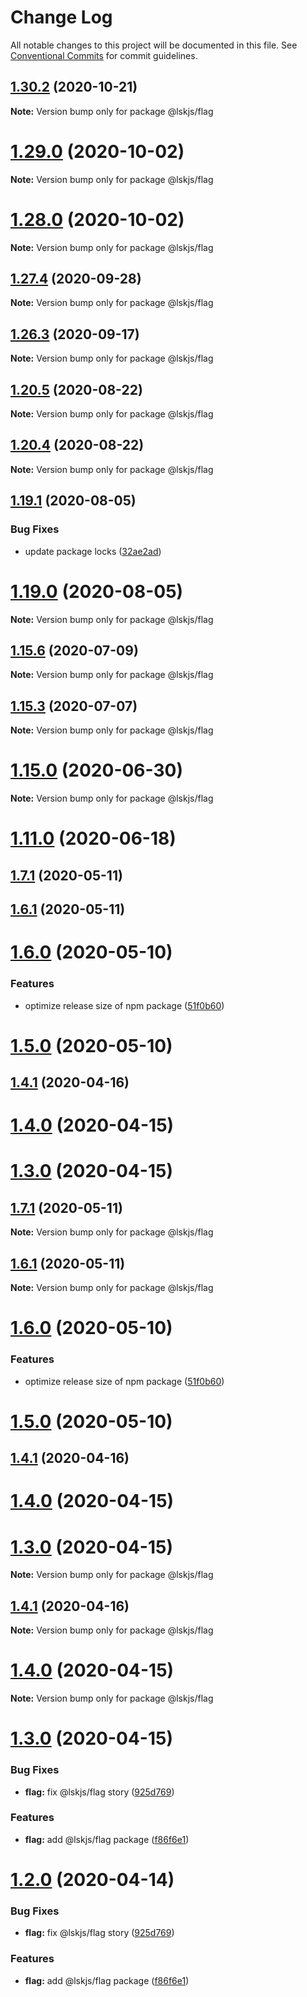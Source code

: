 # Change Log

All notable changes to this project will be documented in this file.
See [Conventional Commits](https://conventionalcommits.org) for commit guidelines.

## [1.30.2](https://github.com/lskjs/ux/tree/master/packages/flag/compare/v1.30.1...v1.30.2) (2020-10-21)

**Note:** Version bump only for package @lskjs/flag





# [1.29.0](https://github.com/lskjs/ux/tree/master/packages/flag/compare/v1.28.0...v1.29.0) (2020-10-02)

**Note:** Version bump only for package @lskjs/flag





# [1.28.0](https://github.com/lskjs/ux/tree/master/packages/flag/compare/v1.27.4...v1.28.0) (2020-10-02)

**Note:** Version bump only for package @lskjs/flag





## [1.27.4](https://github.com/lskjs/ux/tree/master/packages/flag/compare/v1.27.3...v1.27.4) (2020-09-28)

**Note:** Version bump only for package @lskjs/flag





## [1.26.3](https://github.com/lskjs/ux/tree/master/packages/flag/compare/v1.26.2...v1.26.3) (2020-09-17)

**Note:** Version bump only for package @lskjs/flag





## [1.20.5](https://github.com/lskjs/ux/tree/master/packages/flag/compare/v1.20.4...v1.20.5) (2020-08-22)

**Note:** Version bump only for package @lskjs/flag





## [1.20.4](https://github.com/lskjs/ux/tree/master/packages/flag/compare/v1.20.3...v1.20.4) (2020-08-22)

**Note:** Version bump only for package @lskjs/flag





## [1.19.1](https://github.com/lskjs/ux/tree/master/packages/flag/compare/v1.19.0...v1.19.1) (2020-08-05)


### Bug Fixes

* update package locks ([32ae2ad](https://github.com/lskjs/ux/tree/master/packages/flag/commit/32ae2ad9cfd0d1024ecc610f046acc8b01997ff2))





# [1.19.0](https://github.com/lskjs/ux/tree/master/packages/flag/compare/v1.18.4...v1.19.0) (2020-08-05)

**Note:** Version bump only for package @lskjs/flag





## [1.15.6](https://github.com/lskjs/ux/tree/master/packages/flag/compare/v1.15.5...v1.15.6) (2020-07-09)

**Note:** Version bump only for package @lskjs/flag





## [1.15.3](https://github.com/lskjs/ux/tree/master/packages/flag/compare/v1.15.2...v1.15.3) (2020-07-07)

**Note:** Version bump only for package @lskjs/flag





# [1.15.0](https://github.com/lskjs/ux/tree/master/packages/flag/compare/v1.14.0...v1.15.0) (2020-06-30)

**Note:** Version bump only for package @lskjs/flag





# [1.11.0](https://github.com/lskjs/ux/tree/master/packages/flag/compare/v1.1.100...v1.11.0) (2020-06-18)



## [1.7.1](https://github.com/lskjs/ux/tree/master/packages/flag/compare/v1.6.1...v1.7.1) (2020-05-11)



## [1.6.1](https://github.com/lskjs/ux/tree/master/packages/flag/compare/v1.6.0...v1.6.1) (2020-05-11)



# [1.6.0](https://github.com/lskjs/ux/tree/master/packages/flag/compare/v1.5.0...v1.6.0) (2020-05-10)


### Features

* optimize release size of npm package ([51f0b60](https://github.com/lskjs/ux/tree/master/packages/flag/commit/51f0b60a4a471b0b1da9232105a4cf23b720ec8c))



# [1.5.0](https://github.com/lskjs/ux/tree/master/packages/flag/compare/v1.1.94...v1.5.0) (2020-05-10)



## [1.4.1](https://github.com/lskjs/ux/tree/master/packages/flag/compare/v1.4.0...v1.4.1) (2020-04-16)



# [1.4.0](https://github.com/lskjs/ux/tree/master/packages/flag/compare/v1.3.0...v1.4.0) (2020-04-15)



# [1.3.0](https://github.com/lskjs/ux/tree/master/packages/flag/compare/v1.1.76...v1.3.0) (2020-04-15)





## [1.7.1](https://github.com/lskjs/ux/tree/master/packages/flag/compare/v1.6.1...v1.7.1) (2020-05-11)

**Note:** Version bump only for package @lskjs/flag





## [1.6.1](https://github.com/lskjs/ux/tree/master/packages/flag/compare/v1.6.0...v1.6.1) (2020-05-11)

**Note:** Version bump only for package @lskjs/flag





# [1.6.0](https://github.com/lskjs/ux/tree/master/packages/flag/compare/v1.5.0...v1.6.0) (2020-05-10)


### Features

* optimize release size of npm package ([51f0b60](https://github.com/lskjs/ux/tree/master/packages/flag/commit/51f0b60a4a471b0b1da9232105a4cf23b720ec8c))





# [1.5.0](https://github.com/lskjs/ux/tree/master/packages/flag/compare/v1.1.94...v1.5.0) (2020-05-10)



## [1.4.1](https://github.com/lskjs/ux/tree/master/packages/flag/compare/v1.4.0...v1.4.1) (2020-04-16)



# [1.4.0](https://github.com/lskjs/ux/tree/master/packages/flag/compare/v1.3.0...v1.4.0) (2020-04-15)



# [1.3.0](https://github.com/lskjs/ux/tree/master/packages/flag/compare/v1.1.76...v1.3.0) (2020-04-15)

**Note:** Version bump only for package @lskjs/flag





## [1.4.1](https://github.com/lskjs/ux/tree/master/packages/flag/compare/v1.4.0...v1.4.1) (2020-04-16)

**Note:** Version bump only for package @lskjs/flag





# [1.4.0](https://github.com/lskjs/ux/tree/master/packages/flag/compare/v1.3.0...v1.4.0) (2020-04-15)

**Note:** Version bump only for package @lskjs/flag





# [1.3.0](https://github.com/lskjs/ux/tree/master/packages/flag/compare/v1.1.76...v1.3.0) (2020-04-15)


### Bug Fixes

* **flag:** fix @lskjs/flag story ([925d769](https://github.com/lskjs/ux/tree/master/packages/flag/commit/925d7690b21d8b4674cb91319b6fc46e0ea4f659))


### Features

* **flag:** add @lskjs/flag package ([f86f6e1](https://github.com/lskjs/ux/tree/master/packages/flag/commit/f86f6e1d7e38f013b7d5ad47a1edd39d1702cd4d))





# [1.2.0](https://github.com/lskjs/ux/tree/master/packages/flag/compare/v1.1.76...v1.2.0) (2020-04-14)


### Bug Fixes

* **flag:** fix @lskjs/flag story ([925d769](https://github.com/lskjs/ux/tree/master/packages/flag/commit/925d7690b21d8b4674cb91319b6fc46e0ea4f659))


### Features

* **flag:** add @lskjs/flag package ([f86f6e1](https://github.com/lskjs/ux/tree/master/packages/flag/commit/f86f6e1d7e38f013b7d5ad47a1edd39d1702cd4d))
